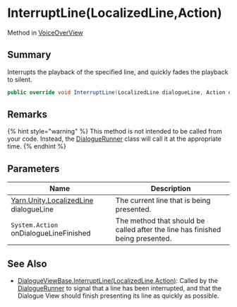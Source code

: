 # InterruptLine(LocalizedLine,Action)

Method in [VoiceOverView](./)

## Summary

Interrupts the playback of the specified line, and quickly fades the playback to silent.

```csharp
public override void InterruptLine(LocalizedLine dialogueLine, Action onDialogueLineFinished)
```

## Remarks

{% hint style="warning" %}
This method is not intended to be called from your code. Instead, the [DialogueRunner](../yarn.unity.dialoguerunner/) class will call it at the appropriate time.
{% endhint %}

## Parameters

| Name                                                                  | Description                                                                   |
| --------------------------------------------------------------------- | ----------------------------------------------------------------------------- |
| [Yarn.Unity.LocalizedLine](../yarn.unity.localizedline/) dialogueLine | The current line that is being presented.                                     |
| `System.Action` onDialogueLineFinished                                | The method that should be called after the line has finished being presented. |

## See Also

* [DialogueViewBase.InterruptLine(LocalizedLine,Action)](../yarn.unity.dialogueviewbase/yarn.unity.dialogueviewbase.interruptline.md): Called by the [DialogueRunner](../yarn.unity.dialoguerunner/) to signal that a line has been interrupted, and that the Dialogue View should finish presenting its line as quickly as possible.
